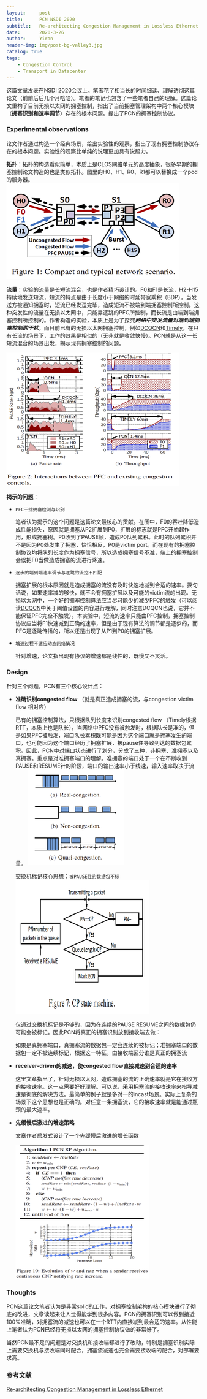 ```yaml
---
layout:     post
title:      PCN NSDI 2020
subtitle:   Re-architecting Congestion Management in Lossless Ethernet
date:       2020-3-26
author:     Yiran
header-img: img/post-bg-valley3.jpg
catalog: true
tags:
    - Congestion Control
    - Transport in Datacenter
---
```





这篇文章发表在NSDI 2020会议上。笔者花了相当长的时间细读、理解透彻这篇论文（前前后后几个月哈哈）。笔者的笔记也包含了一些笔者自己的理解。这篇论文重构了目前无损以太网的拥塞控制，指出了当前拥塞管理架构中两个核心模块（**拥塞识别和速率调节**）存在的根本问题。提出了PCN的拥塞控制协议。

### Experimental observations

论文作者通过构造一个经典场景，给出实验性的观察，指出了现有拥塞控制协议存在的根本问题。实验性的观察比单纯的说理更加具有说服力。

**拓扑**：拓扑的构造看似简单，本质上是CLOS网络单元的高度抽象，很多早期的拥塞控制论文构造的也是类似拓扑。图里的H0、H1、R0、R1都可以替换成一个pod的服务器。
<img width="450" height="250" src="/img/post-pcn-4.png"/>

**流量**：实验的流量是长短流混合，也是作者精巧设计的。F0和F1是长流，H2-H15持续地发送短流，短流的特点是由于长度小于网络的时延带宽乘积（BDP），当发送方被通知拥塞时，短流已经发送完毕，造成短流不被端到端拥塞控制所控制。这种突发性的流量在无损以太网中，只能靠逐跳的PFC所控制，而长流是由端到端拥塞控制所控制的。作者构造的实验，本质上是为了探究***网络中突发流量对端到端拥塞控制的干扰***。而目前已有的无损以太网拥塞控制，例如[DCQCN](https://conferences.sigcomm.org/sigcomm/2015/pdf/papers/p523.pdf)和[Timely](https://yi-ran.github.io/2019/03/27/Timely-NSDI-2015/)，在只有长流的场景下，工作的效果是相似的（无非就是收敛快慢）。PCN就是从这一长短流混合的场景出发，揭示现有拥塞控制的问题。

<img width="450" height="350" src="/img/post-pcn-3.png"/>

**揭示的问题**：

- ```PFC干扰拥塞检测与识别```

  笔者认为揭示的这个问题是这篇论文最核心的贡献。在图中，F0的吞吐降低造成性能损失，原因就是拥塞从P2扩展到P0，扩展的标志就是PFC开始起作用，形成拥塞树。P0收到了PAUSE帧，造成P0队列累积。此时的队列累积并不是因为P0处发生了拥塞，恰恰相反，P0是victim port。而在现有的拥塞控制协议均将队列长度作为拥塞信号，所以造成拥塞信号不准，端上的拥塞控制会误把F0当做造成拥塞的流进行降速。

- ```逐步的端到端速率调节与逐跳的流控不匹配```

  拥塞扩展的根本原因就是造成拥塞的流没有及时快速地减到合适的速率。换句话说，如果速率减的够快，就不会有拥塞扩展以及可能的victim流的出现。无损以太网中，一个好的拥塞控制算法应当尽可能少的减少PFC的触发（可以阅读[DCQCN](https://conferences.sigcomm.org/sigcomm/2015/pdf/papers/p523.pdf)中关于阈值设置的内容进行理解，同时注意DCQCN也说，它并不能保证PFC完全不触发）。本实验中，短流的速率只能由PFC控制，拥塞控制协议应当将F1快速减到正确的速率，但是由于现有算法的调节都是逐步的，而PFC是逐跳传播的，所以还是出现了从P1到P0的拥塞扩展。

- ```增速过程不适应动态网络情况```

  针对增速，论文指出现有协议的增速都是线性的，既慢又不灵活。





### Design

  针对三个问题，PCN有三个核心设计点：
- **准确识别congested flow** （就是真正造成拥塞的流，与congestion victim flow 相对应）

  已有的拥塞控制算法，只根据队列长度来识别congested flow （Timely根据RTT，本质上也是队长），当网络中PFC没有被触发时，根据队长是准的，但是如果PFC被触发，端口队长累积既可能是因为这个端口就是拥塞发生的端口，也可能因为这个端口经历了拥塞扩展，被pause住导致到达的数据包累积。因此，PCN中对端口状态进行了划分，分成了三种，非拥塞、准拥塞以及真拥塞。重点是对准拥塞端口的理解。准拥塞的端口处于一个在不断收到PAUSE和RESUME针的阶段，端口的输出速率小于线速，输入速率取决于流量。
  <img width="250" height="250" src="/img/post-pcn-1.png"/>

  交换机标记核心思想：```被PAUSE住的数据包不标```
  <img width="350" height="350" src="/img/post-pcn-2.png"/>

  仅通过交换机标记是不够的，因为在连续的PAUSE RESUME之间的数据包仍可能会被标记。因此PCN将真正的拥塞识别放到接收端去做：

  如果是真拥塞端口，真拥塞流的数据包一定会连续的被标记；准拥塞端口的数据包一定不被连续标记，根据这一特征，由接收端区分谁是真正的拥塞流
  
- **receiver-driven的减速，使congested flow直接减速到合适的速率**

  这里文章指出了，针对无损以太网，造成拥塞的流的正确速率就是它在接收方的接收速率。这一点需要好好理解。可以说，采用拥塞流的接收速率来指导减速是彻底的解决方法。最简单的例子就是多对一的incast场景。实际上复杂的场景下这个思想也是正确的。对任意一条拥塞流，它的接收速率就是能通过瓶颈的最大速率。
  

- **先缓慢后激进的增速策略**

  文章作者启发式设计了一个先缓慢后激进的增长函数

  <img width="350" height="350" src="/img/post-pcn-5.png"/>


### Thoughts

PCN这篇论文笔者认为是非常solid的工作，对拥塞控制架构的核心模块进行了彻底的改进，文章读起来让人觉得能学到很多内容。PCN的拥塞识别可以做到接近100%准确，对拥塞流的减速也可以在一个RTT内直接减到最合适的速率。从性能上笔者认为PCN已经将无损以太网的拥塞控制协议做的非常好了。

当然PCN最不足的问题是对交换机和接收端都进行了改动，特别是拥塞识别实际上需要交换机与接收端同时配合，拥塞流减速也完全需要接收端的配合，对部署要求高。




### 参考文献

[Re-architecting Congestion Management in Lossless Ethernet](https://www.usenix.org/system/files/nsdi20spring_cheng_prepub_0.pdf)





